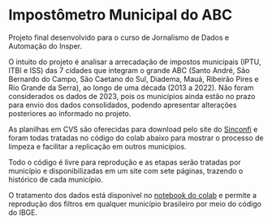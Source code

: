 # Impostômetro Municipal do ABC
Projeto final desenvolvido para o curso de Jornalismo de Dados e Automação do Insper.

O intuito do projeto é analisar a arrecadação de impostos municipais (IPTU, ITBI e ISS) das 7 cidades que integram o grande ABC (Santo André, São Bernardo do Campo, São Caetano do Sul, Diadema, Mauá, Ribeirão Pires e Rio Grande da Serra), ao longo de uma década (2013 a 2022). Não foram considerados os dados de 2023, pois os municípios ainda estão no prazo para envio dos dados consolidados, podendo apresentar alterações posteriores ao informado no projeto.

As planilhas em CVS são oferecidas para download pelo site  do [Sinconfi](https://https://siconfi.tesouro.gov.br/siconfi/pages/public/consulta_finbra/finbra_list.jsf) e foram todas tratadas no código do colab abaixo para mostrar o processo de limpeza e facilitar a replicação em outros municípios.

Todo o código é livre para reprodução e as etapas serão tratadas por município e disponibilizadas em um site com sete páginas, trazendo o histórico de cada município.

O tratamento dos dados está disponível no [notebook do colab](https://colab.research.google.com/drive/18gvGC9MnICmWorzkn2SHFPspuyVFWMFl?usp=sharing) e permite a reprodução dos filtros em qualquer município brasileiro por meio do código do IBGE.
